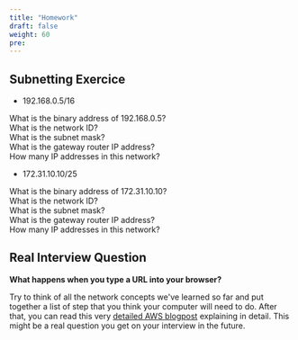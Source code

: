 ```yaml
---
title: "Homework"
draft: false
weight: 60
pre: 
---
```



**Subnetting Exercice**
---

- 192.168.0.5/16

<p>What is the binary address of 192.168.0.5?<br>
What is the network ID?<br>
What is the subnet mask?<br>
What is the gateway router IP address?<br>
How many IP addresses in this network?</p>


- 172.31.10.10/25

<p>What is the binary address of 172.31.10.10?<br>
What is the network ID?<br>
What is the subnet mask?<br>
What is the gateway router IP address?<br>
How many IP addresses in this network?</p>

**Real Interview Question**
---

**What happens when you type a URL into your browser?**

Try to think of all the network concepts we've learned so far and put together a list of step that you think your computer will need to do.
After that, you can read this very [detailed AWS blogpost](https://aws.amazon.com/blogs/mobile/what-happens-when-you-type-a-url-into-your-browser/) explaining in detail. This might be a real question you get on your interview in the future.









